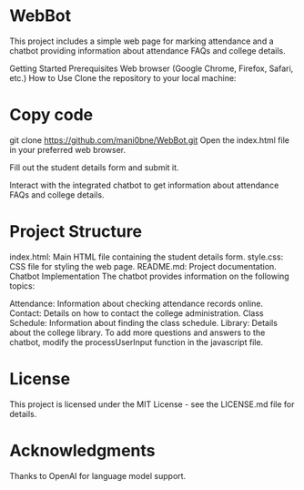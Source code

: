 # WebBot
This project includes a simple web page for marking attendance and a chatbot providing information about attendance FAQs and college details.

Getting Started
Prerequisites
Web browser (Google Chrome, Firefox, Safari, etc.)
How to Use
Clone the repository to your local machine:


# Copy code
git clone https://github.com/mani0bne/WebBot.git
Open the index.html file in your preferred web browser.

Fill out the student details form and submit it.

Interact with the integrated chatbot to get information about attendance FAQs and college details.

# Project Structure
index.html: Main HTML file containing the student details form.
style.css: CSS file for styling the web page.
README.md: Project documentation.
Chatbot Implementation
The chatbot provides information on the following topics:

Attendance: Information about checking attendance records online.
Contact: Details on how to contact the college administration.
Class Schedule: Information about finding the class schedule.
Library: Details about the college library.
To add more questions and answers to the chatbot, modify the processUserInput function in the javascript file.

# License
This project is licensed under the MIT License - see the LICENSE.md file for details.

# Acknowledgments
Thanks to OpenAI for language model support.
